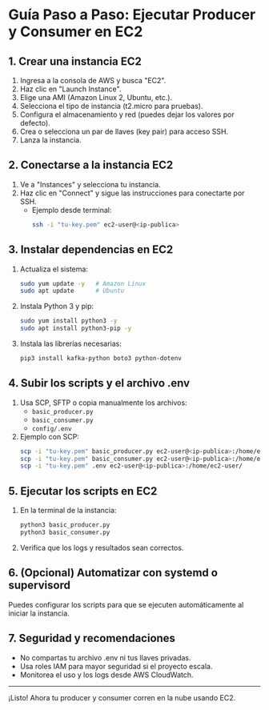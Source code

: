 # Guía Paso a Paso: Ejecutar Producer y Consumer en EC2

## 1. Crear una instancia EC2

1. Ingresa a la consola de AWS y busca "EC2".
2. Haz clic en "Launch Instance".
3. Elige una AMI (Amazon Linux 2, Ubuntu, etc.).
4. Selecciona el tipo de instancia (t2.micro para pruebas).
5. Configura el almacenamiento y red (puedes dejar los valores por defecto).
6. Crea o selecciona un par de llaves (key pair) para acceso SSH.
7. Lanza la instancia.

## 2. Conectarse a la instancia EC2

1. Ve a "Instances" y selecciona tu instancia.
2. Haz clic en "Connect" y sigue las instrucciones para conectarte por SSH.
   - Ejemplo desde terminal:
     ```bash
     ssh -i "tu-key.pem" ec2-user@<ip-publica>
     ```

## 3. Instalar dependencias en EC2

1. Actualiza el sistema:
   ```bash
   sudo yum update -y   # Amazon Linux
   sudo apt update      # Ubuntu
   ```
2. Instala Python 3 y pip:
   ```bash
   sudo yum install python3 -y
   sudo apt install python3-pip -y
   ```
3. Instala las librerías necesarias:
   ```bash
   pip3 install kafka-python boto3 python-dotenv
   ```

## 4. Subir los scripts y el archivo .env

1. Usa SCP, SFTP o copia manualmente los archivos:
   - `basic_producer.py`
   - `basic_consumer.py`
   - `config/.env`
2. Ejemplo con SCP:
   ```bash
   scp -i "tu-key.pem" basic_producer.py ec2-user@<ip-publica>:/home/ec2-user/
   scp -i "tu-key.pem" basic_consumer.py ec2-user@<ip-publica>:/home/ec2-user/
   scp -i "tu-key.pem" .env ec2-user@<ip-publica>:/home/ec2-user/
   ```

## 5. Ejecutar los scripts en EC2

1. En la terminal de la instancia:
   ```bash
   python3 basic_producer.py
   python3 basic_consumer.py
   ```
2. Verifica que los logs y resultados sean correctos.

## 6. (Opcional) Automatizar con systemd o supervisord

Puedes configurar los scripts para que se ejecuten automáticamente al iniciar la instancia.

## 7. Seguridad y recomendaciones

- No compartas tu archivo .env ni tus llaves privadas.
- Usa roles IAM para mayor seguridad si el proyecto escala.
- Monitorea el uso y los logs desde AWS CloudWatch.

---
¡Listo! Ahora tu producer y consumer corren en la nube usando EC2.